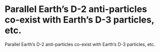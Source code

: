 # Parallel Earth’s D-2 anti-particles co-exist with Earth’s D-3 particles, etc.

Parallel Earth’s D-2 anti-particles co-exist with Earth’s D-3 particles, etc.